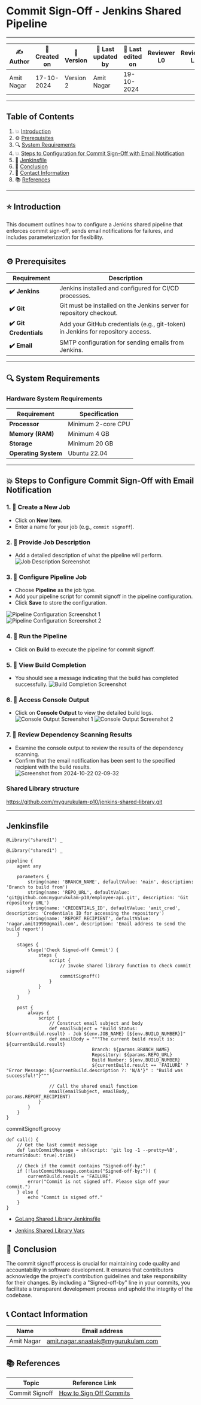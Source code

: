 # Commit Sign-Off - Jenkins Shared Pipeline

---

| ✍ Author      | 📅 Created on  | 📌 Version    | 📝 Last updated by | 📅 Last edited on  | Reviewer L0 | Reviewer L1 | Reviewer L2 |
|---------------|----------------|--------------|--------------------|-------------------|-------------|-------------|-------------|
| Amit Nagar    | 17-10-2024      | Version 2    | Amit Nagar         | 19-10-2024        |             |             |             |

---

## Table of Contents

1. 💥 [Introduction](#-introduction)
2. ⚙️ [Prerequisites](#-prerequisites)
3. 🔍 [System Requirements](#-system-requirements)
4. 💥 [Steps to Configuration for Commit Sign-Off with Email Notification](#-steps-to-configuration-for-commit-sign-off-with-email-notification)
5. 📄 [Jenkinsfile](#jenkinsfile)
6. 📛 [Conclusion](#-conclusion)
7. 📧 [Contact Information](#-contact-information)
8. 📚 [References](#-references)


---

## ⭐ Introduction 
This document outlines how to configure a Jenkins shared pipeline that enforces commit sign-off, sends email notifications for failures, and includes parameterization for flexibility.

---

## ⚙️ Prerequisites

| Requirement          | Description                                                                 |
|----------------------|-----------------------------------------------------------------------------|
| **✔️ Jenkins**        | Jenkins installed and configured for CI/CD processes.                       |
| **✔️ Git**            | Git must be installed on the Jenkins server for repository checkout.        |
| **✔️ Git Credentials**| Add your GitHub credentials (e.g., git-token) in Jenkins for repository access. |
| **✔️ Email**          | SMTP configuration for sending emails from Jenkins.                         |

---

## 🔍 System Requirements

### Hardware System Requirements

| Requirement          | Specification                                                     |
|----------------------|-------------------------------------------------------------------|
| **Processor**        | Minimum 2-core CPU                                                |
| **Memory (RAM)**     | Minimum 4 GB                                                      |
| **Storage**          | Minimum 20 GB                                                     |
| **Operating System** | Ubuntu 22.04                                                      |

---
## 💥 Steps to Configure Commit Sign-Off with Email Notification

### 1. 🚀 Create a New Job
- Click on **New Item**.
- Enter a name for your job (e.g., `commit signoff`).

### 2. 🚀 Provide Job Description
- Add a detailed description of what the pipeline will perform.
![Job Description Screenshot](https://github.com/user-attachments/assets/7bd7d526-e38f-4831-953e-69aebd22e4ec)

### 3. 🚀 Configure Pipeline Job
- Choose **Pipeline** as the job type.
- Add your pipeline script for commit signoff in the pipeline configuration.
- Click **Save** to store the configuration.

  
![Pipeline Configuration Screenshot 1](https://github.com/user-attachments/assets/66fa2be5-3193-4384-b4ca-50098bd40b7f)
![Pipeline Configuration Screenshot 2](https://github.com/user-attachments/assets/5ee95dd0-bf7a-4b56-a63e-83b26e251da4)

### 4. 🚀 Run the Pipeline
- Click on **Build** to execute the pipeline for commit signoff.

### 5. 🚀 View Build Completion
- You should see a message indicating that the build has completed successfully.
![Build Completion Screenshot](https://github.com/user-attachments/assets/c46f27bc-c391-480d-9943-3e2970bdfb5e)

### 6. 🚀 Access Console Output
- Click on **Console Output** to view the detailed build logs.
![Console Output Screenshot 1](https://github.com/user-attachments/assets/2e5065cf-55e5-4cde-b63f-c94c9d886739)
![Console Output Screenshot 2](https://github.com/user-attachments/assets/296a9f32-0914-44ac-8cf2-a21912c75206)

### 7. 🚀 Review Dependency Scanning Results
- Examine the console output to review the results of the dependency scanning.  
- Confirm that the email notification has been sent to the specified recipient with the build results.
![Screenshot from 2024-10-22 02-09-32](https://github.com/user-attachments/assets/bfd8591a-fbb6-40f7-ba7c-1c6ca63fb2d6)



### Shared Library structure

https://github.com/mygurukulam-p10/jenkins-shared-library.git

---

## Jenkinsfile
```
@Library("shared1") _

@Library("shared1") _

pipeline {
    agent any

    parameters {
        string(name: 'BRANCH_NAME', defaultValue: 'main', description: 'Branch to build from')
        string(name: 'REPO_URL', defaultValue: 'git@github.com:mygurukulam-p10/employee-api.git', description: 'Git repository URL')
        string(name: 'CREDENTIALS_ID', defaultValue: 'amit_cred', description: 'Credentials ID for accessing the repository')
        string(name: 'REPORT_RECIPIENT', defaultValue: 'nagar.amit1999@gmail.com', description: 'Email address to send the build report')
    }

    stages {
        stage('Check Signed-off Commit') {
            steps {
                script {
                    // Invoke shared library function to check commit signoff
                    commitSignoff()
                }
            }
        }
    }

    post {
        always {
            script {
                // Construct email subject and body
                def emailSubject = "Build Status: ${currentBuild.result} - Job ${env.JOB_NAME} [${env.BUILD_NUMBER}]"
                def emailBody = """The current build result is: ${currentBuild.result}
                                Branch: ${params.BRANCH_NAME}
                                Repository: ${params.REPO_URL}
                                Build Number: ${env.BUILD_NUMBER}
                                ${currentBuild.result == 'FAILURE' ? "Error Message: ${currentBuild.description ?: 'N/A'}" : "Build was successful!"}"""
                
                // Call the shared email function
                email(emailSubject, emailBody, params.REPORT_RECIPIENT)
            }
        }
    }
}

```

commitSignoff.groovy
```
def call() {
    // Get the last commit message
    def lastCommitMessage = sh(script: 'git log -1 --pretty=%B', returnStdout: true).trim()

    // Check if the commit contains "Signed-off-by:"
    if (!lastCommitMessage.contains("Signed-off-by:")) {
        currentBuild.result = 'FAILURE'
        error("Commit is not signed off. Please sign off your commit.")
    } else {
        echo "Commit is signed off."
    }
}
```
- [GoLang Shared Library Jenkinsfile](https://github.com/mygurukulam-p10/jenkins-pipelines/blob/main/GoLang-Shared-Library/CommitSignoff/Jenkinsfile)

- [Jenkins Shared Library Vars](https://github.com/mygurukulam-p10/jenkins-shared-library/tree/main/vars)


## 🏁 Conclusion

The commit signoff process is crucial for maintaining code quality and accountability in software development. It ensures that contributors acknowledge the project's contribution guidelines and take responsibility for their changes. By including a "Signed-off-by" line in your commits, you facilitate a transparent development process and uphold the integrity of the codebase.

## 📞 Contact Information

| Name       | Email address                     |
|------------|-----------------------------------|
| Amit Nagar | amit.nagar.snaatak@mygurukulam.com |

## 📚 References

| Topic                   | Reference Link                                           |
|-------------------------|---------------------------------------------------------|
| Commit Signoff          | [How to Sign Off Commits](https://developercircle.dev/what-is-sign-off-on-git-commit/) |

